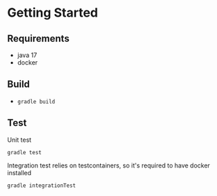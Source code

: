 # Getting Started

## Requirements
- java 17
- docker

## Build
- `gradle build` 
## Test
Unit test

`gradle test`

Integration test relies on testcontainers, so it's required to have docker installed

`gradle integrationTest`

[comment]: # (We should include here things like: purpose of project, how to run it, purpose of profiles.
It should be written in a way like you would like to describe it to 5 year old - or non technical person)

